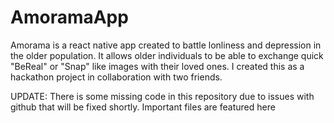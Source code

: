 # AmoramaApp
Amorama is a react native app created to battle lonliness and depression in the older population. It allows older individuals to be able to exchange quick "BeReal" or "Snap" like images with their loved ones. I created this as a hackathon project in collaboration with two friends. 

















UPDATE: There is some missing code in this repository due to issues with github that will be fixed shortly. Important files are featured here
